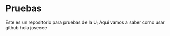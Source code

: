 # Pruebas
Este es un repositorio para pruebas de la U;
Aqui vamos a saber como usar github
hola
joseeee